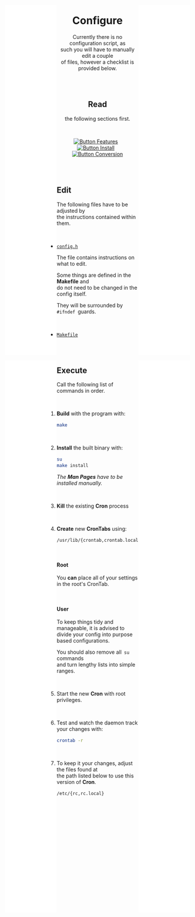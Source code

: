 
<br>

[<img height = 950 width = 28% align = left  src = '../Resources/Space.svg' >][#]
[<img height = 950 width = 28% align = right src = '../Resources/Space.svg' >][#]

<div align = center>

# Configure

Currently there is no configuration script, as  
such you will have to manually edit a couple  
of files, however a checklist is provided below.


<br>
<br>

## Read

the following sections first.

<br>

[![Button Features]][Features]  
[![Button Install]][Install]  
[![Button Conversion]][Conversion]

</div>

<br>
<br>

## Edit

The following files have to be adjusted by  
the instructions contained within them.

<br>

-   [`config.h`]

	The file contains instructions on what to edit.
	
	Some things are defined in the **Makefile** and  
	do not need to be changed in the config itself.
	
	They will be surrounded by  `#ifndef`  guards.

	<br>

-   [`Makefile`]
	
<br>
<br>

[<img height = 1500 width = 28% align = left  src = '../Resources/Space.svg' >][#]
[<img height = 1500 width = 28% align = right src = '../Resources/Space.svg' >][#]

## Execute

Call the following list of commands in order.

<br>

1.  **Build** with the program with:

	```sh
	make
	```
	
	<br>
	
2. **Install** the built binary with:

	```sh
	su
	make install
	```
	
	*The **Man Pages** have to be installed manually.*

	<br>

3.  **Kill** the existing **Cron** process

	<br>

4.  **Create** new **CronTabs** using:

	```
    /usr/lib/{crontab,crontab.local}
    ```
	
	<br>
	
    #### Root
    
    You **can** place all of your settings in the root's CronTab.
    
    <br>
    
    #### User
    
    To keep things tidy and manageable, it is advised to  
    divide your config into purpose based configurations.
    
    You should also remove all  `su`  commands  
    and turn lengthy lists into simple ranges.

	<br>

5.  Start the new **Cron** with root privileges.

	<br>
	
6.  Test and watch the daemon track your changes with:

	```sh
	crontab -r
	```
	
	<br>
	
7.  To keep it your changes, adjust the files found at  
the path listed below to use this version of **Cron**.

    ```
    /etc/{rc,rc.local}
    ```
   

<br>


<!----------------------------------------------------------------------------->

[`config.h`]: ../config.h
[`Makefile`]: ../Makefile
[#]: #

[Conversion]: Conversion.md
[Features]: Features.md
[Install]: Installation.md


<!-------------------------------{ Buttons }----------------------------------->

[Button Conversion]: https://img.shields.io/badge/Conversion-00B0B9?style=for-the-badge&logo=GitExtensions&logoColor=white
[Button Features]: https://img.shields.io/badge/Features-68BC71?style=for-the-badge&logo=AddThis&logoColor=white
[Button Install]: https://img.shields.io/badge/Install-31A8FF?style=for-the-badge&logo=WindowsTerminal&logoColor=white
